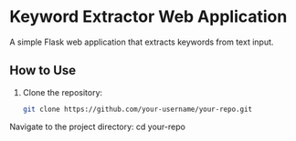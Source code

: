 # Keyword Extractor Web Application

A simple Flask web application that extracts keywords from text input.

## How to Use

1. Clone the repository:

   ```bash
   git clone https://github.com/your-username/your-repo.git

Navigate to the project directory:
cd your-repo
